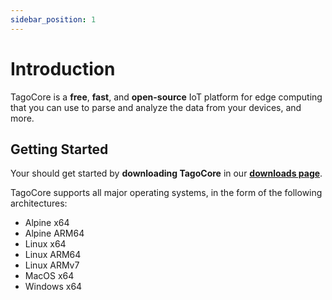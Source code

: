 ```yaml
---
sidebar_position: 1
---
```


# Introduction

TagoCore is a **free**, **fast**, and **open-source** IoT platform for edge computing that you can use to parse and analyze the data from your devices, and more.

## Getting Started

Your should get started by **downloading TagoCore** in our **[downloads page](https://tagocore.com)**.

TagoCore supports all major operating systems, in the form of the following architectures:

- Alpine x64
- Alpine ARM64
- Linux x64
- Linux ARM64
- Linux ARMv7
- MacOS x64
- Windows x64
